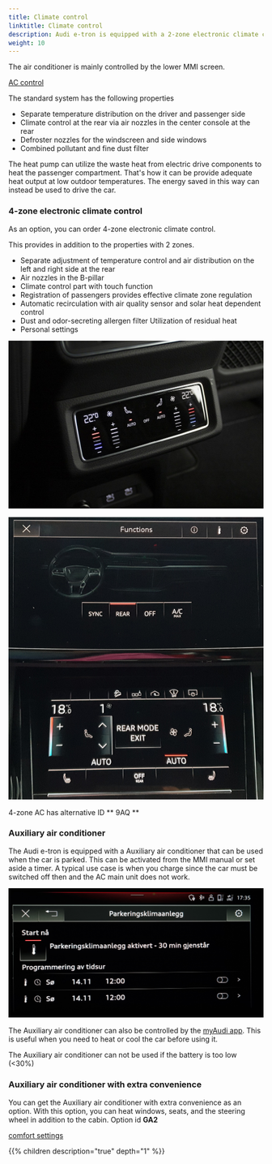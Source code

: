 ```yaml
---
title: Climate control
linktitle: Climate control
description: Audi e-tron is equipped with a 2-zone electronic climate control with heat pump as standard.
weight: 10
---
```


The air conditioner is mainly controlled by the lower MMI screen.

[AC control](accontrol.jpg "In the lower screen, fans and temperature can be controlled")

The standard system has the following properties

- Separate temperature distribution on the driver and passenger side
- Climate control at the rear via air nozzles in the center console at the rear
- Defroster nozzles for the windscreen and side windows
- Combined pollutant and fine dust filter

The heat pump can utilize the waste heat from electric drive components to heat the passenger compartment. That's how it can be
provide adequate heat output at low outdoor temperatures. The energy saved in this way can instead be used to
drive the car.

### 4-zone electronic climate control

As an option, you can order 4-zone electronic climate control.

This provides in addition to the properties with 2 zones.

- Separate adjustment of temperature control and air distribution on the left and right side at the rear
- Air nozzles in the B-pillar
- Climate control part with touch function
- Registration of passengers provides effective climate zone regulation
- Automatic recirculation with air quality sensor and solar heat dependent control
- Dust and odor-secreting allergen filter
Utilization of residual heat
- Personal settings

![4 zone](4zone.jpg "Display to control the two zones in the rear seat")

![First screen menu](firstscreenmenu.jpg "Rear zones can also be checked in front or synchronized with the rest")

4-zone AC has alternative ID ** 9AQ **

### Auxiliary air conditioner

The Audi e-tron is equipped with a Auxiliary air conditioner that can be used when the car is parked. This can be activated
from the MMI manual or set aside a timer. A typical use case is when you charge since the car must be switched off then and the AC main unit does not work.

![Pre condition](preconditionnb.jpg "Auxiliary air conditioner will run for 30 minutes (60 for lightning charging) and can be started from MMI or myAudi app")

The Auxiliary air conditioner can also be controlled by the [myAudi app](../../technology/audiconnect/myaudi/). This is useful when you need to heat or cool the car before using it.

The Auxiliary air conditioner can not be used if the battery is too low (<30%)

### Auxiliary air conditioner with extra convenience

You can get the Auxiliary air conditioner with extra convenience as an option. With this option, you can heat windows, seats, and the steering wheel in addition to the cabin. 
 Option id **GA2**

[comfort settings](conviencesettingsnb.jpg "comfort settings")

{{% children description="true" depth="1" %}}
